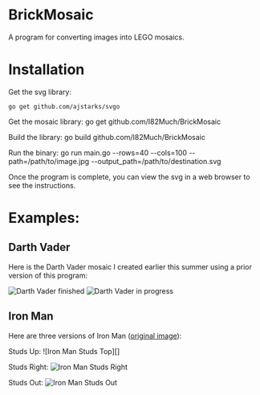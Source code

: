 BrickMosaic
===========

A program for converting images into LEGO mosaics.

# Installation
Get the svg library:

    go get github.com/ajstarks/svgo

Get the mosaic library:
    go get github.com/I82Much/BrickMosaic

Build the library:
    go build github.com/I82Much/BrickMosaic

Run the binary:
    go run main.go --rows=40 --cols=100 --path=/path/to/image.jpg --output_path=/path/to/destination.svg

Once the program is complete, you can view the svg in a web browser to see the instructions.

# Examples:

## Darth Vader
Here is the Darth Vader mosaic I created earlier this summer using a prior version of this program:

![Darth Vader finished][]
![Darth Vader in progress][]

## Iron Man
Here are three versions of Iron Man ([original image][Iron Man Original]):

Studs Up:
![Iron Man Studs Top][]

Studs Right:
![Iron Man Studs Right][]

Studs Out:
![Iron Man Studs Out][]

[Darth Vader finished]:https://lh5.googleusercontent.com/-mCzaiPeMcjc/UhzHhp9VYBI/AAAAAAAAQCo/mMZ3RbQDcp8/w620-h615-no/IMG_7020_cropped.jpg
[Darth Vader in progress]:https://lh3.googleusercontent.com/-6NUdcIC2hbc/UhzHgZZqPdI/AAAAAAAAQCY/SBcVMYzJPfg/w820-h615-no/IMG_6188.JPG
[Iron Man Original]:http://marvelwallpapers10.net/wp-content/uploads/images/3a/ironman-2.jpg
[Iron Man Studs Up]:https://rawgithub.com/I82Much/BrickMosaic/master/examples/iron_man_STUDS_TOP.svg
[Iron Man Studs Right]:https://rawgithub.com/I82Much/BrickMosaic/master/examples/iron_man_STUDS_RIGHT.svg
[Iron Man Studs Out]:https://rawgithub.com/I82Much/BrickMosaic/master/examples/iron_man_STUDS_OUT.svg
